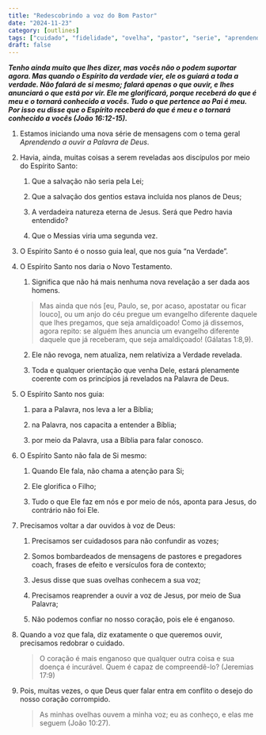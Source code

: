 ```yaml
---
title: "Redescobrindo a voz do Bom Pastor"
date: "2024-11-23"
category: [outlines]
tags: ["cuidado", "fidelidade", "ovelha", "pastor", "serie", "aprendendo ouvir"]
draft: false
---
```


**_Tenho ainda muito que lhes dizer, mas vocês não o podem suportar agora. Mas quando o Espírito da verdade vier, ele os guiará a toda a verdade. Não falará de si mesmo; falará apenas o que ouvir, e lhes anunciará o que está por vir. Ele me glorificará, porque receberá do que é meu e o tornará conhecido a vocês. Tudo o que pertence ao Pai é meu. Por isso eu disse que o Espírito receberá do que é meu e o tornará conhecido a vocês (João 16:12-15)._**

1. Estamos iniciando uma nova série de mensagens com o tema geral _Aprendendo a ouvir a Palavra de Deus_.

2. Havia, ainda, muitas coisas a serem reveladas aos discípulos por meio do Espírito Santo:
    
    1. Que a salvação não seria pela Lei;

    2. Que a salvação dos gentios estava incluída nos planos de Deus;

    3. A verdadeira natureza eterna de Jesus. Será que Pedro havia entendido?

    4. Que o Messias viria uma segunda vez.

3. O Espírito Santo é o nosso guia leal, que nos guia “na Verdade”.

4. O Espírito Santo nos daria o Novo Testamento.

    1. Significa que não há mais nenhuma nova revelação a ser dada aos homens.

    > Mas ainda que nós [eu, Paulo, se, por acaso, apostatar ou ficar louco], ou um anjo do céu pregue um evangelho diferente daquele que lhes pregamos, que seja amaldiçoado! Como já dissemos, agora repito: se alguém lhes anuncia um evangelho diferente daquele que já receberam, que seja amaldiçoado! (Gálatas 1:8,9).

    2. Ele não revoga, nem atualiza, nem relativiza a Verdade revelada.

    3. Toda e qualquer orientação que venha Dele, estará plenamente coerente com os princípios já revelados na Palavra de Deus.


5. O Espírito Santo nos guia:
    1. para a Palavra, nos leva a ler a Bíblia;

    2. na Palavra, nos capacita a entender a Bíblia;

    3. por meio da Palavra, usa a Bíblia para falar conosco.

6. O Espírito Santo não fala de Si mesmo:
    1. Quando Ele fala, não chama a atenção para Si;

    2. Ele glorifica o Filho;

    3. Tudo o que Ele faz em nós e por meio de nós, aponta para Jesus, do contrário não foi Ele.

7. Precisamos voltar a dar ouvidos à voz de Deus:

    1. Precisamos ser cuidadosos para não confundir as vozes;

    2. Somos bombardeados de mensagens de pastores e pregadores coach, frases de efeito e versículos fora de contexto;

    3. Jesus disse que suas ovelhas conhecem a sua voz;

    4. Precisamos reaprender a ouvir a voz de Jesus, por meio de Sua Palavra;

    5. Não podemos confiar no nosso coração, pois ele é enganoso.

8. Quando a voz que fala, diz exatamente o que queremos ouvir, precisamos redobrar o cuidado.
            
    > O coração é mais enganoso que qualquer outra coisa e sua doença é incurável. Quem é capaz de compreendê-lo? (Jeremias 17:9)

9. Pois, muitas vezes, o que Deus quer falar entra em conflito o desejo do nosso coração corrompido.
         
    > As minhas ovelhas ouvem a minha voz; eu as conheço, e elas me seguem (João 10:27).
